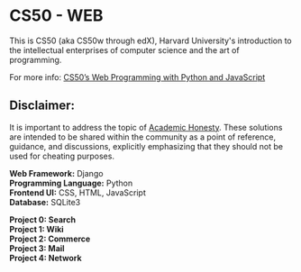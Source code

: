 # CS50 - WEB
This is CS50 (aka CS50w through edX), Harvard University's introduction to the intellectual enterprises of computer science and the art of programming.

For more info: [CS50’s Web Programming with Python and JavaScript](https://cs50.harvard.edu/web/2020/)

## Disclaimer:
It is important to address the topic of [Academic Honesty](https://cs50.harvard.edu/x/2023/honesty/).
These solutions are intended to be shared within the community as a point of reference, guidance, and discussions, explicitly emphasizing that they should not be used for cheating purposes.

**Web Framework:** Django  
**Programming Language:** Python  
**Frontend UI:** CSS, HTML, JavaScript  
**Database:** SQLite3  

**Project 0: Search**  
**Project 1: Wiki**  
**Project 2: Commerce**  
**Project 3: Mail**  
**Project 4: Network**

 

